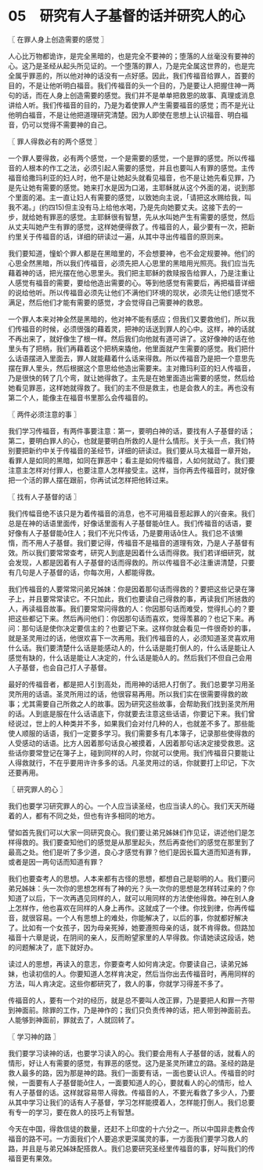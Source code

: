 # 05　研究有人子基督的话并研究人的心



〖 在罪人身上创造需要的感觉 〗

人心比万物都诡诈，是完全黑暗的，也是完全不要神的；堕落的人丝毫没有要神的心。这乃是圣经从起头所见证的。一个堕落的罪人，乃是完全属这世界的，也是完全属乎罪恶的，所以他对神的话没有一点好感。因此，我们传福音给罪人，首要的目的，不是让他听明白福音。我们传福音的头一个目的，乃是要让人把握住神一两句的话，而在人身上创造需要的感觉。我们并不是单单把救恩的故事、真理或消息讲给人听。我们传福音的目的，乃是为着使罪人产生需要福音的感觉；而不是光让他明白福音，不是让他把道理研究清楚。因为人即使在思想上认识福音、明白福音，仍可以觉得不需要神的自己。



〖 罪人得救必有的两个感觉 〗

一个罪人要得救，必有两个感觉，一个是需要的感觉，一个是罪的感觉。所以传福音的人根本的作工之法，必须引起人需要的感觉，并且也要叫人有罪的感觉。主传福音给撒玛利亚的妇人时，他不是让她起头就看见福音，也不是让她先看见罪，乃是先让她有需要的感觉。她来打水是因为口渴，主耶稣就从这个外面的渴，说到那个里面的渴。主一直让妇人有需要的感觉，以致她向主说，「请把这水赐给我，叫我不渴。」(约四15)但主没有马上给他水喝，乃是先向她要丈夫。这接下去的一步，就给她有罪恶的感觉。主耶稣很有智慧，先从水叫她产生有需要的感觉，然后从丈夫叫她产生有罪的感觉，这样她便得救了。传福音的人，最少要有一次，把新约里关于传福音的话，详细的研读过一遍，从其中寻出传福音的原则来。

我们要知道，憧蚧个罪人都是在黑暗里的，不会想要神，也不会定规要神。他们的心思全然黑暗，所以我们传福音，必须先把人心思里的黑暗用光照亮。我们应当先藉着神的话，把光摆在他心思里头。我们把主耶稣的救赎报告给罪人，乃是注重让人感觉有福音的需要，要给他造出需要的心。等到他感觉有需要后，再把福音详细的说给他听。所以传福音必须先让他们不满他们环境的现状，必须先让他们感觉不满足，然后他们才能有需要的感觉，才会觉得自己需要神的救恩。

一个罪人本来对神全然是黑暗的，他对神不能有感应；但我们又要救他们，所以我们传福音的时候，必须很强的藉着灵，把神的话送到罪人的心中。这样，神的话就不再出来了，就好像生了根一样。然后我们向他就有道可讲了。这好像神的话在他里头有了把柄，我们再藉着这个把柄来撬他，他里面就产生需要的感觉。我们把什么话语摆进入里面去，罪人就能藉着什么话来得救。所以传福音乃是把一个意思先摆在罪人里头，然后根据这个意思给他造出需要来。主对撒玛利亚的妇人传福音，乃是很快的转了几个弯，就让她得救了。主先是在她里面造出需要的感觉，然后给她看见罪恶，这样她就得救了。我们的主不但是救主，也是会救人的主。再也没有第二个人，能像主在福音书里那么会传福音的。



〖 两件必须注意的事 〗

我们学习传福音，有两件事要注意：第一，要明白神的话，要找有人子基督的话；第二，要明白罪人的心，也就是要明白所救的人是什么情形。关于头一点，我们特别要把新约中关于传福音的圣经节，详细的研读过。我们要从马太福音一章开始，看罪人是如同的黑暗，如同在罪恶中；看主是如何传福音，人如何就动了。我们要注意主怎样对付罪人，也要注意人怎样接受主。这样，当你再去传福音时，就好像把一个活的罪人摆在跟前，你再试试怎样把他转过来。



〖 找有人子基督的话 〗

我们传幅音绝不该只是为着传福音的消息，也不可用福音惹起罪人的兴奋来。我们总是在神的话语里面传，好像话里面有人子基督能住人。我们传福音的话语，要好像有人子基督能住人；我们不光只传话，乃是要用话住人。我们总不该懒惰，而不用人子基督。我们要记得，传福音不是福音的道理有效，乃是人子基督有效。所以我们要常常查考，研究人到底是因着什么话而得救。我们若详细研究，就会发现，人都是因着有人子基督的话而得救的。所以传福音不必注重讲清楚，只要有几句是人子基督的话，你每次用，人都能得救。

我们传福音的人要常常问弟兄姊妹：你是因着那句话而得救的？要把这些记录在簿子上，并且要常常读它。不只加此，我们也要读自己得救的事，再读我们所拯救的人，再读福音故事。我们要常常问得救的人：你因那句话而难受，觉得扎心的？要把这些都记下来。然后再问他们：你因那句话而喜欢，觉得羡慕的？也记下来。再问：那句话是使你决定要信主的？也要记下来。这样你就会看见一件很奇妙的事，就是圣灵用过的话，他很欢喜下一次再用。我们传福音的人，必须知道圣灵喜欢用什么话。我们要清楚什么话是能感动人的，什么话是能打倒人的，什么话是能让人感觉有缺的，什么话是能让人决定的，什么话是能人的。然后我们不但自己会用人子基督，也会自己打人子基督。

最好的传福音者，都是把人引到高处，而用神的话把人打倒了。我们总要学习用圣灵所用的话语。圣灵所用过的话，他很容易再用。所以我们实在很需要得救的故事；尤其需要自己所救之人的故事。因为研究这些故事，会帮助我们找到圣灵所用的话。人到底是服在什么话语底下，你就要去注意这些话语，你要记下来。我们曾经说过，世上的人种类并不多，如果我们会对付几种的人，也就差不多了。那些能使人顺服的话语，我们一定要多学习。我们需要多有几本簿子，记录那些使得救的人受感动的话语。比方人因着那句话良心被摸着，人因着那句话决定接受救恩。这些话你要常登记在簿子上，碰到同样的人时，你就可以使用。我们传福音只要能让人得救就行，不在乎要用许许多多的话。凡圣灵用过的话，你就要打上印记，下次还要再用。



〖 研究罪人的心 〗

我们也要学习研究罪人的心。一个人应当读圣经，也应当读人的心。我们天天所碰着的人，都有不同之处，但也有许多相同的地方。

譬如首先我们可以大家一同研究良心。我们要让弟兄姊妹们作见证，讲述他们是怎样得救的。我们要查知他们的感觉是从那里起头，然后再查他们的感觉在那里到了最高之处。他们是听了多少道，良心才感觉有罪？他们是因长篇大道而知道有罪，或者是因一两句话而知道有罪？

我们也要查考人的思想。人本来都有古怪的思想，都想自己是聪明的人。我们要问弟兄姊妹：头一次你的思想怎样有了神的光？头一次你的思想是怎样转过来的？你知道了以后，下一次再遇见同样的人，就可以用同样的方法使他得救。神在别人身上怎样作，他也喜欢在同样的人身上再作。这就成了一个律。你找到律，你再传幅音，就很容易。一个人有思想上的难处，你能解决了，以后的事，你就都好解决了。比如有一个女孩子，因为母亲死掉，她要遵照母亲的话，就不肯得救。但路加福音十六章是说，在阴间的亲人，反而盼望家里的人早得救。你请她读这段话，她的问题解决了，底下就好办。

读过人的思想，再读入的意志，你要查考人如何肯决定。你要读自己，读弟兄姊妹，也读初信的人。你要知道人怎样肯决定，然后当你出去传福音时，再用同样的方法，叫人肯决定。这些你都研究了，救人的事，你就学习得差不多了。

传福音的人，要有一个对的经历，就是总不要叫人改正罪，乃是要把人和罪一齐带到神面前。除罪的工作，乃是神作的；我们只负责传神的话，把人带到神面前去。人能够到神面前，罪就去了，人就回转了。



〖 学习神的路 〗

我们要学习读神的话，也要学习读入的心。我们要会用有人子基督的话，就看人的情形，好让人有需要的感觉，有罪恶的感觉。这乃是圣灵所建立的路。圣经的路是救人最多的路，因为那是神的路。我们一面要有话，一面也要认识人。传福音的时候，一面要有人子基督能住人，一面要知道人的心，要就看人的心的情形，给人有人子基督的话。这样就容易带人得救。传福音的人，不要光看救了多少人，乃要从其中学习让我们的话有人子基督，学习怎样能摸着人，怎样能打倒人。我们总要有专一的学习，要在救人的技巧上有智慧。

今天在中国，得救信徒的数量，还赶不上印度的十六分之一。所以中国非走教会传福音的路不可。一方面我们个人要追求更深属灵的事，一方面我们要学习救人的路，并且是与弟兄姊妹配搭救人。我们总要研究圣经里传福音的事，好叫我们的传福音更有果效。

